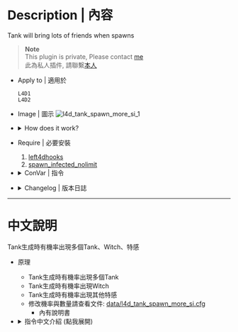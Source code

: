 # Description | 內容
Tank will bring lots of friends when spawns

> __Note__ <br/>
This plugin is private, Please contact [me](https://github.com/fbef0102/Game-Private_Plugin#私人插件列表-private-plugins-list)<br/>
此為私人插件, 請聯繫[本人](https://github.com/fbef0102/Game-Private_Plugin#私人插件列表-private-plugins-list)

* Apply to | 適用於
	```
	L4D1
	L4D2
	```

* Image | 圖示
	![l4d_tank_spawn_more_si_1](image/l4d_tank_spawn_more_si_1.gif)

* <details><summary>How does it work?</summary>

	* When tank spawns, spawn more tanks or witches or special infecteds on the first tank's location
	* Modify spawn probability and amount in data file: [data/l4d_tank_spawn_more_si.cfg](data/l4d_tank_spawn_more_si.cfg)
		* Manual in this file
</details>

* Require | 必要安裝
	1. [left4dhooks](https://forums.alliedmods.net/showthread.php?t=321696)
	2. [spawn_infected_nolimit](https://github.com/fbef0102/L4D1_2-Plugins/tree/master/spawn_infected_nolimit)

* <details><summary>ConVar | 指令</summary>

	* cfg/sourcemod/l4d_tank_spawn_more_si.cfg
		```php
		// 0=Plugin off, 1=Plugin on.
		l4d_tank_spawn_more_si_enable "1"
		```
</details>

* <details><summary>Changelog | 版本日誌</summary>

	* v1.0 (2025-7-2)
		* Initial Release
</details>

- - - -
# 中文說明
Tank生成時有機率出現多個Tank、Witch、特感

* 原理
	* Tank生成時有機率出現多個Tank
	* Tank生成時有機率出現Witch
	* Tank生成時有機率出現其他特感
	* 修改機率與數量請查看文件: [data/l4d_tank_spawn_more_si.cfg](data/l4d_tank_spawn_more_si.cfg)
		* 內有說明書

* <details><summary>指令中文介紹 (點我展開)</summary>

	* cfg/sourcemod/l4d_tank_spawn_more_si.cfg
		```php
		// 0=關閉插件, 1=啟動插件
		l4d_tank_spawn_more_si_enable "1"
		```
</details>

